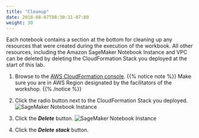 ```yaml
---
title: "Cleanup"
date: 2018-08-07T08:30:11-07:00
weight: 30
---
```


Each notebook contains a section at the bottom for cleaning up any resources that were created during the execution of the workbook. All other resources, including the Amazon SageMaker Notebook Instance and VPC can be deleted by deleting the CloudFormation Stack you deployed at the start of this lab.


1. Browse to the [AWS CloudFormation console](https://console.aws.amazon.com/cloudformation).
{{% notice note %}}
Make sure you are in AWS Region designated by the facilitators of the workshop.
{{% /notice %}}
1. Click the radio button next to the CloudFormation Stack you deployed. ![SageMaker Notebook Instance](/images/using-sagemaker-managed-spot-training/cleanup-1.png)

1. Click the ***Delete*** button. ![SageMaker Notebook Instance](/images/using-sagemaker-managed-spot-training/cleanup-2.png)

1. Click the ***Delete stack*** button.